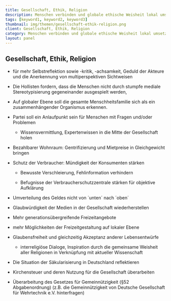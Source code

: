 ```yaml
---
title: Gesellschaft, Ethik, Religion
description: Menschen verbinden und globale ethische Weisheit lokal umsetzen
tags: [keyword1, keyword2, keyword3]
thumbnail: img/themen/gesellschaft-ethik-religion.png
client: Gesellschaft, Ethik, Religion
category: Menschen verbinden und globale ethische Weisheit lokal umsetzen
layout: panel
---
```

## Gesellschaft, Ethik, Religion

-   für mehr Selbstreflektion sowie -kritik, -achsamkeit, Geduld der Akteure
    und die Anerkennung von multiperspektiven Sichtweisen

-   Die Hollisten fordern, dass die Menschen nicht durch stumpfe mediale
    Stereotypisierung gegeneinander ausgespielt werden,

-   Auf globaler Ebene soll die gesamte Menschheitsfamilie sich als ein
    zusammenhängender Organismus erkennen.

-   Partei soll ein Anlaufpunkt sein für Menschen mit Fragen und/oder
    Problemen

    -   Wissensvermittlung, Expertenwissen in die Mitte der Gesellschaft
        holen

-   Bezahlbarer Wohnraum: Gentrifizierung und Mietpreise in Gleichgewicht
    bringen

-   Schutz der Verbraucher: Mündigkeit der Konsumenten stärken

    -   Bewusste Verschleierung, Fehlinformation verhindern

    -   Befugnisse der Verbraucherschutzzentrale stärken für objektive
        Aufklärung

-   Umverteilung des Geldes nicht von ´unten´ nach ´oben´

-   Glaubwürdigkeit der Medien in der Gesellschaft wiederherstellen

-   Mehr generationsübergreifende Freizeitangebote

-   mehr Möglichkeiten der Freizeitgestaltung auf lokaler Ebene

-   Glaubensfreiheit und gleichzeitig Akzeptanz anderer Lebensentwürfe

    -   interreligiöse Dialoge, Inspiration durch die gemeinsame Weisheit
        aller Religionen in Verknüpfung mit aktueller Wissenschaft

-   Die Situation der Säkularisierung in Deutschland reflektieren

-   Kirchensteuer und deren Nutzung für die Gesellschaft überarbeiten

-   Überarbeitung des Gesetzes für Gemeinnützigkeit (§52 Abgabenordnung)
    (z.B. die Gemeinnützigkeit von Deutsche Gesellschaft für Wehrtechnik
    e.V. hinterfragen)